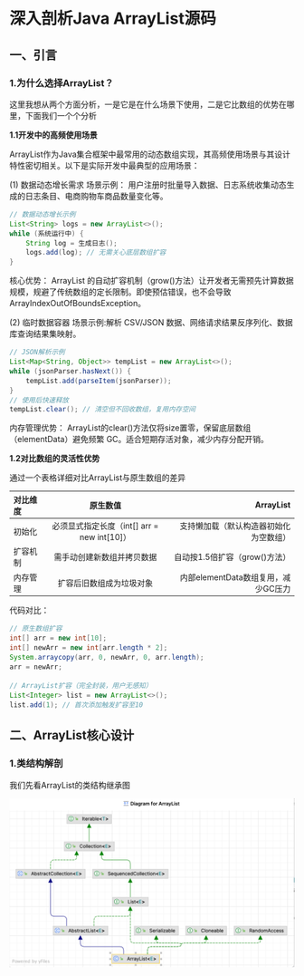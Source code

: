 # 深入剖析Java ArrayList源码
## 一、引言
### 1.为什么选择ArrayList？
这里我想从两个方面分析，一是它是在什么场景下使用，二是它比数组的优势在哪里，下面我们一个个分析

**1.1开发中的高频使用场景**

ArrayList作为Java集合框架中最常用的动态数组实现，其高频使用场景与其设计特性密切相关。以下是实际开发中最典型的应用场景：

(1) 数据动态增长需求
场景示例：
用户注册时批量导入数据、日志系统收集动态生成的日志条目、电商购物车商品数量变化等。
```java
// 数据动态增长示例
List<String> logs = new ArrayList<>();
while (系统运行中) {
    String log = 生成日志();
    logs.add(log); // 无需关心底层数组扩容
}
```
核心优势：
ArrayList 的自动扩容机制（grow()方法）让开发者无需预先计算数据规模，规避了传统数组的定长限制。即使预估错误，也不会导致 ArrayIndexOutOfBoundsException。

(2) 临时数据容器 场景示例:解析 CSV/JSON 数据、网络请求结果反序列化、数据库查询结果集映射。
```java
// JSON解析示例
List<Map<String, Object>> tempList = new ArrayList<>();
while (jsonParser.hasNext()) {
    tempList.add(parseItem(jsonParser));
}
// 使用后快速释放
tempList.clear(); // 清空但不回收数组，复用内存空间
```
内存管理优势：
ArrayList的clear()方法仅将size置零，保留底层数组（elementData）避免频繁 GC。适合短期存活对象，减少内存分配开销。

**1.2对比数组的灵活性优势**

通过一个表格详细对比ArrayList与原生数组的差异

| 对比维度 |     原生数值      |              ArrayList |
|:-----|:-------------:|-----------------------:|
| 初始化	 | 必须显式指定长度（int[] arr = new int[10]） |    支持懒加载（默认构造器初始化为空数组） |
| 扩容机制 |需手动创建新数组并拷贝数据	|    自动按1.5倍扩容（grow()方法） 
| 内存管理 |扩容后旧数组成为垃圾对象	|内部elementData数组复用，减少GC压力 |

代码对比：
```java
// 原生数组扩容
int[] arr = new int[10];
int[] newArr = new int[arr.length * 2];
System.arraycopy(arr, 0, newArr, 0, arr.length);
arr = newArr;

// ArrayList扩容（完全封装，用户无感知）
List<Integer> list = new ArrayList<>();
list.add(1); // 首次添加触发扩容至10
```
## 二、ArrayList核心设计
### 1.类结构解剖
我们先看ArrayList的类结构继承图

![img2.png](..%2Fimg%2Fimg2.png)